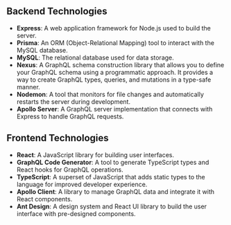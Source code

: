 ## Backend Technologies

- **Express**: A web application framework for Node.js used to build the server.
- **Prisma**: An ORM (Object-Relational Mapping) tool to interact with the MySQL database.
- **MySQL**: The relational database used for data storage.
- **Nexus**: A GraphQL schema construction library that allows you to define your GraphQL schema using a programmatic approach. It provides a way to create GraphQL types, queries, and mutations in a type-safe manner.
- **Nodemon**: A tool that monitors for file changes and automatically restarts the server during development.
- **Apollo Server**: A GraphQL server implementation that connects with Express to handle GraphQL requests.

## Frontend Technologies

- **React**: A JavaScript library for building user interfaces.
- **GraphQL Code Generator**: A tool to generate TypeScript types and React hooks for GraphQL operations.
- **TypeScript**: A superset of JavaScript that adds static types to the language for improved developer experience.
- **Apollo Client**: A library to manage GraphQL data and integrate it with React components.
- **Ant Design**: A design system and React UI library to build the user interface with pre-designed components.
